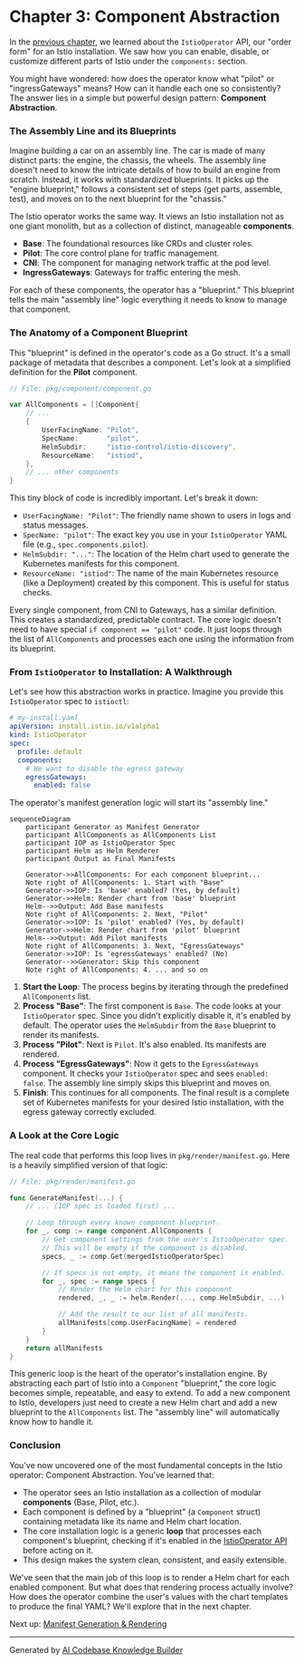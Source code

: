 # Chapter 3: Component Abstraction

In the [previous chapter](02_istiooperator_api_.md), we learned about the `IstioOperator` API, our "order form" for an Istio installation. We saw how you can enable, disable, or customize different parts of Istio under the `components:` section.

You might have wondered: how does the operator know what "pilot" or "ingressGateways" means? How can it handle each one so consistently? The answer lies in a simple but powerful design pattern: **Component Abstraction**.

### The Assembly Line and its Blueprints

Imagine building a car on an assembly line. The car is made of many distinct parts: the engine, the chassis, the wheels. The assembly line doesn't need to know the intricate details of how to build an engine from scratch. Instead, it works with standardized blueprints. It picks up the "engine blueprint," follows a consistent set of steps (get parts, assemble, test), and moves on to the next blueprint for the "chassis."

The Istio operator works the same way. It views an Istio installation not as one giant monolith, but as a collection of distinct, manageable **components**.

*   **Base**: The foundational resources like CRDs and cluster roles.
*   **Pilot**: The core control plane for traffic management.
*   **CNI**: The component for managing network traffic at the pod level.
*   **IngressGateways**: Gateways for traffic entering the mesh.

For each of these components, the operator has a "blueprint." This blueprint tells the main "assembly line" logic everything it needs to know to manage that component.

### The Anatomy of a Component Blueprint

This "blueprint" is defined in the operator's code as a Go struct. It's a small package of metadata that describes a component. Let's look at a simplified definition for the **Pilot** component.

```go
// File: pkg/component/component.go

var AllComponents = []Component{
	// ...
	{
		UserFacingName: "Pilot",
		SpecName:       "pilot",
		HelmSubdir:     "istio-control/istio-discovery",
		ResourceName:   "istiod",
	},
	// ... other components
}
```

This tiny block of code is incredibly important. Let's break it down:

*   `UserFacingName: "Pilot"`: The friendly name shown to users in logs and status messages.
*   `SpecName: "pilot"`: The exact key you use in your `IstioOperator` YAML file (e.g., `spec.components.pilot`).
*   `HelmSubdir: "..."`: The location of the Helm chart used to generate the Kubernetes manifests for this component.
*   `ResourceName: "istiod"`: The name of the main Kubernetes resource (like a Deployment) created by this component. This is useful for status checks.

Every single component, from CNI to Gateways, has a similar definition. This creates a standardized, predictable contract. The core logic doesn't need to have special `if component == "pilot"` code. It just loops through the list of `AllComponents` and processes each one using the information from its blueprint.

### From `IstioOperator` to Installation: A Walkthrough

Let's see how this abstraction works in practice. Imagine you provide this `IstioOperator` spec to `istioctl`:

```yaml
# my-install.yaml
apiVersion: install.istio.io/v1alpha1
kind: IstioOperator
spec:
  profile: default
  components:
    # We want to disable the egress gateway
    egressGateways:
      enabled: false
```

The operator's manifest generation logic will start its "assembly line."

```mermaid
sequenceDiagram
    participant Generator as Manifest Generator
    participant AllComponents as AllComponents List
    participant IOP as IstioOperator Spec
    participant Helm as Helm Renderer
    participant Output as Final Manifests

    Generator->>AllComponents: For each component blueprint...
    Note right of AllComponents: 1. Start with "Base"
    Generator->>IOP: Is 'base' enabled? (Yes, by default)
    Generator->>Helm: Render chart from 'base' blueprint
    Helm-->>Output: Add Base manifests
    Note right of AllComponents: 2. Next, "Pilot"
    Generator->>IOP: Is 'pilot' enabled? (Yes, by default)
    Generator->>Helm: Render chart from 'pilot' blueprint
    Helm-->>Output: Add Pilot manifests
    Note right of AllComponents: 3. Next, "EgressGateways"
    Generator->>IOP: Is 'egressGateways' enabled? (No)
    Generator-->>Generator: Skip this component
    Note right of AllComponents: 4. ... and so on
```

1.  **Start the Loop**: The process begins by iterating through the predefined `AllComponents` list.
2.  **Process "Base"**: The first component is `Base`. The code looks at your `IstioOperator` spec. Since you didn't explicitly disable it, it's enabled by default. The operator uses the `HelmSubdir` from the `Base` blueprint to render its manifests.
3.  **Process "Pilot"**: Next is `Pilot`. It's also enabled. Its manifests are rendered.
4.  **Process "EgressGateways"**: Now it gets to the `EgressGateways` component. It checks your `IstioOperator` spec and sees `enabled: false`. The assembly line simply skips this blueprint and moves on.
5.  **Finish**: This continues for all components. The final result is a complete set of Kubernetes manifests for your desired Istio installation, with the egress gateway correctly excluded.

### A Look at the Core Logic

The real code that performs this loop lives in `pkg/render/manifest.go`. Here is a heavily simplified version of that logic:

```go
// File: pkg/render/manifest.go

func GenerateManifest(...) {
	// ... (IOP spec is loaded first) ...

	// Loop through every known component blueprint.
	for _, comp := range component.AllComponents {
		// Get component settings from the user's IstioOperator spec.
		// This will be empty if the component is disabled.
		specs, _ := comp.Get(mergedIstioOperatorSpec)

		// If specs is not empty, it means the component is enabled.
		for _, spec := range specs {
			// Render the Helm chart for this component
			rendered, _, _ := helm.Render(..., comp.HelmSubdir, ...)

			// Add the result to our list of all manifests.
			allManifests[comp.UserFacingName] = rendered
		}
	}
	return allManifests
}
```

This generic loop is the heart of the operator's installation engine. By abstracting each part of Istio into a `Component` "blueprint," the core logic becomes simple, repeatable, and easy to extend. To add a new component to Istio, developers just need to create a new Helm chart and add a new blueprint to the `AllComponents` list. The "assembly line" will automatically know how to handle it.

### Conclusion

You've now uncovered one of the most fundamental concepts in the Istio operator: Component Abstraction. You've learned that:

-   The operator sees an Istio installation as a collection of modular **components** (Base, Pilot, etc.).
-   Each component is defined by a "blueprint" (a `Component` struct) containing metadata like its name and Helm chart location.
-   The core installation logic is a generic **loop** that processes each component's blueprint, checking if it's enabled in the [IstioOperator API](02_istiooperator_api_.md) before acting on it.
-   This design makes the system clean, consistent, and easily extensible.

We've seen that the main job of this loop is to render a Helm chart for each enabled component. But what does that rendering process actually involve? How does the operator combine the user's values with the chart templates to produce the final YAML? We'll explore that in the next chapter.

Next up: [Manifest Generation & Rendering](04_manifest_generation___rendering_.md)

---

Generated by [AI Codebase Knowledge Builder](https://github.com/The-Pocket/Tutorial-Codebase-Knowledge)